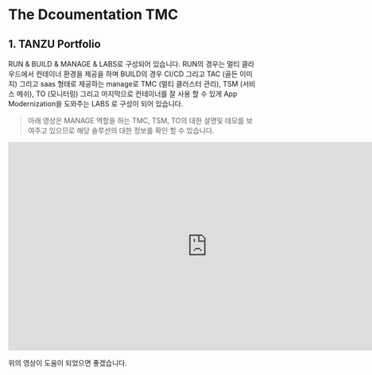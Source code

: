 # The Dcoumentation TMC


## 1. TANZU Portfolio
RUN & BUILD & MANAGE & LABS로 구성되어 있습니다. RUN의 경우는 멀티 클라우드에서 컨테이너 환경을 제공을 하며 BUILD의 경우 CI/CD 그리고 TAC (골든 이미지) 그리고 saas 형태로 제공하는 manage로 TMC (멀티 클러스터 관리), TSM (서비스 메쉬), TO (모니터링) 그리고 마지막으로 컨테이너를 잘 사용 할 수 있게 App Modernization을 도와주는 LABS 로 구성이 되어 있습니다.

> 아래 영상은 MANAGE 역할을 하는 TMC, TSM, TO의 대한 설명및 데모를 보여주고 있으므로 해당 솔루션의 대한 정보를 확인 할 수 있습니다.

<iframe width="800" height="420" src="https://www.youtube.com/embed/1divUkYb_tU" title="오픈베이스 x VMware 두 번째 Tanzu 시리즈 &quot;모두의 TANZU&quot;" frameborder="0" allow="accelerometer; autoplay; clipboard-write; encrypted-media; gyroscope; picture-in-picture; web-share" allowfullscreen></iframe>

위의 영상이 도움이 되었으면 좋겠습니다.
